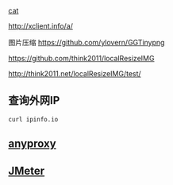 [cat](cat.html)

http://xclient.info/a/

图片压缩
https://github.com/ylovern/GGTinypng

https://github.com/think2011/localResizeIMG

http://think2011.net/localResizeIMG/test/


## 查询外网IP

```
curl ipinfo.io
```

## [anyproxy](https://github.com/alibaba/anyproxy)

## [JMeter](http://blog.csdn.net/hshl1214/article/details/50611910)
